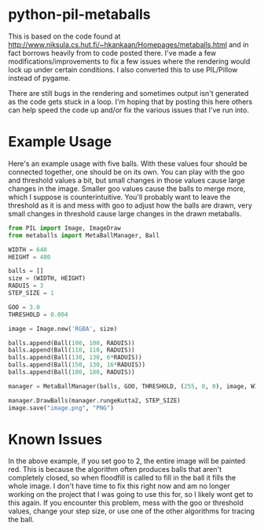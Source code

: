 python-pil-metaballs
====================

This is based on the code found at http://www.niksula.cs.hut.fi/~hkankaan/Homepages/metaballs.html and in fact borrows heavily from to code posted there. I've made a few modifications/improvements to fix a few issues where the rendering would lock up under certain conditions. I also converted this to use PIL/Pillow instead of pygame.

There are still bugs in the rendering and sometimes output isn't generated as the code gets stuck in a loop. I'm hoping that by posting this here others can help speed the code up and/or fix the various issues that I've run into.

Example Usage
===============
Here's an example usage with five balls. With these values four should be connected together, one should be on its own. You can play with the goo and threshold values a bit, but small changes in those values cause large changes in the image. Smaller goo values cause the balls to merge more, which I suppose is counterintuitive. You'll probably want to leave the threshold as it is and mess with goo to adjust how the balls are drawn, very small changes in threshold cause large changes in the drawn metaballs.

```python
from PIL import Image, ImageDraw
from metaballs import MetaBallManager, Ball

WIDTH = 640
HEIGHT = 480

balls = []
size = (WIDTH, HEIGHT)
RADUIS = 3
STEP_SIZE = 1

GOO = 3.0
THRESHOLD = 0.004

image = Image.new('RGBA', size)

balls.append(Ball(100, 100, RADUIS))
balls.append(Ball(110, 110, RADUIS))
balls.append(Ball(130, 130, 6*RADUIS))
balls.append(Ball(150, 130, 16*RADUIS))
balls.append(Ball(180, 180, RADUIS))

manager = MetaBallManager(balls, GOO, THRESHOLD, (255, 0, 0), image, WIDTH*HEIGHT)

manager.DrawBalls(manager.rungeKutta2, STEP_SIZE)
image.save("image.png", "PNG")
```

Known Issues
===========================
In the above example, if you set goo to 2, the entire image will be painted red. This is because the algorithm often produces balls that aren't completely closed, so when floodfill is called to fill in the ball it fills the whole image. I don't have time to fix this right now and am no longer working on the project that I was going to use this for, so I likely wont get to this again. If you encounter this problem, mess with the goo or threshold values, change your step size, or use one of the other algorithms for tracing the ball.
